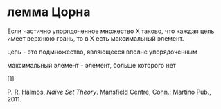 # лемма Цорна
Если частично упорядоченное множество Х таково, что каждая цепь имеет верхнюю грань, то в Х есть максимальный элемент.

цепь - это подмножество, являющееся вполне упорядоченным

максимальный элемент - элемент, больше которого нет

\[1\]

P. R. Halmos, _Naive Set Theory_. Mansfield Centre, Conn.: Martino Pub., 2011.